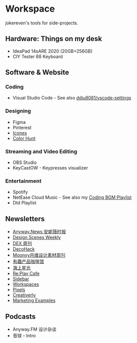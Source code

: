# Workspace

jokereven's tools for side-projects.

## Hardware: Things on my desk

- IdeaPad 14sARE 2020 (20GB+256GB)
- CIY Tester 68 Keyboard

## Software & Website

### Coding

- Visual Studio Code - See also [ddiu8081/vscode-settings](https://github.com/ddiu8081/vscode-settings)

### Designing

- Figma
- Pinterest
- [Icones](https://icones.netlify.app/)
- [Color Hunt](https://colorhunt.co/)

### Streaming and Video Editing

- OBS Studio
- KeyCastOW - Keypresses visualizer

### Entertainment

- Spotify
- NetEase Cloud Music - See also my [Coding BGM Playlist](https://ddiu.io/playlist)
- Dtd Playlist

## Newsletters

- [Anyway.News 安妮薇时报](https://anyway.fm/news/)
- [Design Scenes Weekly](https://designscenes.zhubai.love/)
- [DEX 周刊](https://dex.zhubai.love/)
- [DecoHack](https://www.decohack.com/)
- [Moonvy月维设计素材周刊](https://moonvy.zhubai.love/)
- [有趣产品咖啡馆](https://yunyingxiaowanzi.zhubai.love/)
- [海上星光](https://hsxg.zhubai.love/)
- [Re:Play Cafe](https://replay.cafe/)
- [Sidebar](https://sidebar.io/)
- [Workspaces](https://www.workspaces.xyz/)
- [Pixels](https://klart.io/pixels)
- [Creativerly](https://creativerly.com/)
- [Marketing Examples](https://marketingexamples.com/)

## Podcasts

- Anyway.FM 设计杂谈
- 音球・Intro
